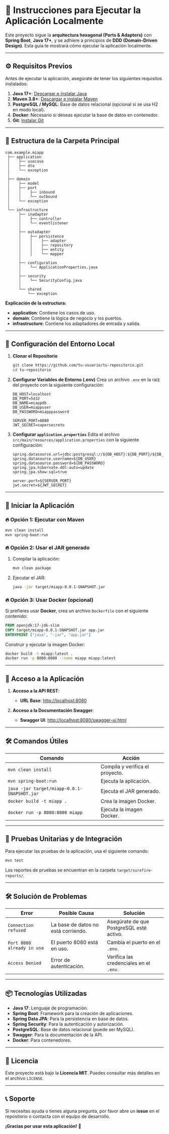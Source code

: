 
# 📘 **Instrucciones para Ejecutar la Aplicación Localmente**

Este proyecto sigue la **arquitectura hexagonal (Ports & Adapters)** con **Spring Boot**, **Java 17+**, y se adhiere a principios de **DDD (Domain-Driven Design)**. Esta guía te mostrará cómo ejecutar la aplicación localmente.

---

## ⚙️ **Requisitos Previos**
Antes de ejecutar la aplicación, asegúrate de tener los siguientes requisitos instalados:

1. **Java 17+**: [Descargar e instalar Java](https://www.oracle.com/java/technologies/javase-jdk17-downloads.html)
2. **Maven 3.8+**: [Descargar e instalar Maven](https://maven.apache.org/download.cgi)
3. **PostgreSQL / MySQL**: Base de datos relacional (opcional si se usa H2 en modo local).
4. **Docker**: Necesario si deseas ejecutar la base de datos en contenedor.
5. **Git**: [Instalar Git](https://git-scm.com/downloads)

---

## 📂 **Estructura de la Carpeta Principal**
```
com.example.miapp
 ├── application
 │    ├── usecase
 │    ├── dto
 │    └── exception
 │
 ├── domain
 │    ├── model
 │    ├── port
 │    │    ├── inbound
 │    │    └── outbound
 │    └── exception
 │
 └── infrastructure
      ├── inadapter
      │    ├── controller
      │    └── eventlistener
      │
      ├── outadapter
      │    ├── persistence
      │    │    ├── adapter
      │    │    ├── repository
      │    │    ├── entity
      │    │    └── mapper
      │
      ├── configuration
      │    └── ApplicationProperties.java
      │
      ├── security
      │    └── SecurityConfig.java
      │
      └── shared
          └── exception
```

**Explicación de la estructura:**
- **application**: Contiene los casos de uso.
- **domain**: Contiene la lógica de negocio y los puertos.
- **infrastructure**: Contiene los adaptadores de entrada y salida.

---

## 🔧 **Configuración del Entorno Local**

1. **Clonar el Repositorio**
   ```bash
   git clone https://github.com/tu-usuario/tu-repositorio.git
   cd tu-repositorio
   ```

2. **Configurar Variables de Entorno (.env)**
   Crea un archivo `.env` en la raíz del proyecto con la siguiente configuración:

   ```env
   DB_HOST=localhost
   DB_PORT=5432
   DB_NAME=miappdb
   DB_USER=miappuser
   DB_PASSWORD=miapppassword

   SERVER_PORT=8080
   JWT_SECRET=supersecreto
   ```

3. **Configurar `application.properties`**
   Edita el archivo `src/main/resources/application.properties` con la siguiente configuración:

   ```properties
   spring.datasource.url=jdbc:postgresql://${DB_HOST}:${DB_PORT}/${DB_NAME}
   spring.datasource.username=${DB_USER}
   spring.datasource.password=${DB_PASSWORD}
   spring.jpa.hibernate.ddl-auto=update
   spring.jpa.show-sql=true

   server.port=${SERVER_PORT}
   jwt.secret=${JWT_SECRET}
   ```

---

## 🚀 **Iniciar la Aplicación**

### 🔥 **Opción 1: Ejecutar con Maven**
```bash
mvn clean install
mvn spring-boot:run
```

### 🔥 **Opción 2: Usar el JAR generado**
1. Compilar la aplicación:
   ```bash
   mvn clean package
   ```

2. Ejecutar el JAR:
   ```bash
   java -jar target/miapp-0.0.1-SNAPSHOT.jar
   ```

### 🔥 **Opción 3: Usar Docker (opcional)**
Si prefieres usar **Docker**, crea un archivo `Dockerfile` con el siguiente contenido:

```dockerfile
FROM openjdk:17-jdk-slim
COPY target/miapp-0.0.1-SNAPSHOT.jar app.jar
ENTRYPOINT ["java", "-jar", "app.jar"]
```

Construir y ejecutar la imagen Docker:
```bash
docker build -t miapp:latest .
docker run -p 8080:8080 --name miapp miapp:latest
```

---

## 📡 **Acceso a la Aplicación**

1. **Acceso a la API REST**:
   - **URL Base**: [http://localhost:8080](http://localhost:8080)

2. **Acceso a la Documentación Swagger**:
   - **Swagger UI**: [http://localhost:8080/swagger-ui.html](http://localhost:8080/swagger-ui.html)

---

## 🛠️ **Comandos Útiles**

| **Comando**         | **Acción**                      |
|------------------- |-----------------------------------|
| `mvn clean install` | Compila y verifica el proyecto.  |
| `mvn spring-boot:run` | Ejecuta la aplicación.        |
| `java -jar target/miapp-0.0.1-SNAPSHOT.jar` | Ejecuta el JAR generado. |
| `docker build -t miapp .` | Crea la imagen Docker.    |
| `docker run -p 8080:8080 miapp` | Ejecuta la imagen Docker. |

---

## 🚦 **Pruebas Unitarias y de Integración**

Para ejecutar las pruebas de la aplicación, usa el siguiente comando:
```bash
mvn test
```

Los reportes de pruebas se encuentran en la carpeta `target/surefire-reports/`.

---

## 🛠️ **Solución de Problemas**

| **Error**                      | **Posible Causa**           | **Solución**                 |
|---------------------------------|----------------------------|------------------------------|
| `Connection refused`             | La base de datos no está corriendo. | Asegúrate de que PostgreSQL esté activo. |
| `Port 8080 already in use`      | El puerto 8080 está en uso. | Cambia el puerto en el `.env`. |
| `Access Denied`                  | Error de autenticación.      | Verifica las credenciales en el `.env`. |

---

## 📦 **Tecnologías Utilizadas**
- **Java 17**: Lenguaje de programación.
- **Spring Boot**: Framework para la creación de aplicaciones.
- **Spring Data JPA**: Para la persistencia en base de datos.
- **Spring Security**: Para la autenticación y autorización.
- **PostgreSQL**: Base de datos relacional (puede ser MySQL).
- **Swagger**: Para la documentación de la API.
- **Docker**: Para contenedores.

---

## 📄 **Licencia**
Este proyecto está bajo la **Licencia MIT**. Puedes consultar más detalles en el archivo `LICENSE`.

---

## 📞 **Soporte**
Si necesitas ayuda o tienes alguna pregunta, por favor abre un **issue** en el repositorio o contacta con el equipo de desarrollo.

**¡Gracias por usar esta aplicación!** 🚀
